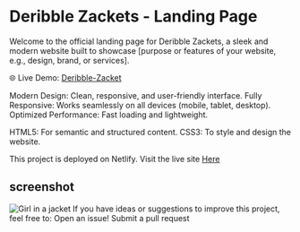 <h1>Deribble Zackets - Landing Page</h1>
Welcome to the official landing page for Deribble Zackets, a sleek and modern website built to showcase [purpose or features of your website, e.g., design, brand, or services].

🌐 Live Demo: <a href="https://deribblezackets.netlify.app">Deribble-Zacket</a>

Modern Design: Clean, responsive, and user-friendly interface.
Fully Responsive: Works seamlessly on all devices (mobile, tablet, desktop).
Optimized Performance: Fast loading and lightweight.

HTML5: For semantic and structured content.
CSS3: To style and design the website.

This project is deployed on Netlify. Visit the live site <a href="https://deribblezackets.netlify.app">Here</a>

<h2>screenshot </h2>
<img src="https://github.com/sooobhyadav/css-project-1/blob/main/derrible-zackets.png?raw=true" alt="Girl in a jacket">
If you have ideas or suggestions to improve this project, feel free to:
Open an issue!
Submit a pull request
